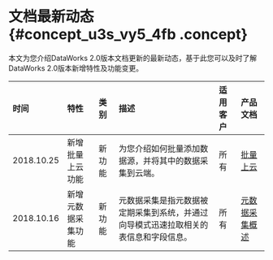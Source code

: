 # 文档最新动态 {#concept_u3s_vy5_4fb .concept}

本文为您介绍DataWorks 2.0版本文档更新的最新动态，基于此您可以及时了解DataWorks 2.0版本新增特性及功能变更。

|时间|特性|类别|描述|适用客户|产品文档|
|:-|:-|:-|:-|:---|:---|
|2018.10.25|新增批量上云功能|新功能|为您介绍如何批量添加数据源，并将其中的数据采集到云端。|所有|[批量上云](../../../../cn.zh-CN/使用指南/数据集成/批量上云/批量上云.md#)|
|2018.10.16|新增元数据采集功能|新功能|元数据采集是指元数据被定期采集到系统，并通过向导模式迅速拉取相关的表信息和字段信息。|所有|[元数据采集概述](../../../../cn.zh-CN/使用指南/数据集成/元数据采集/元数据采集概述.md#)|

